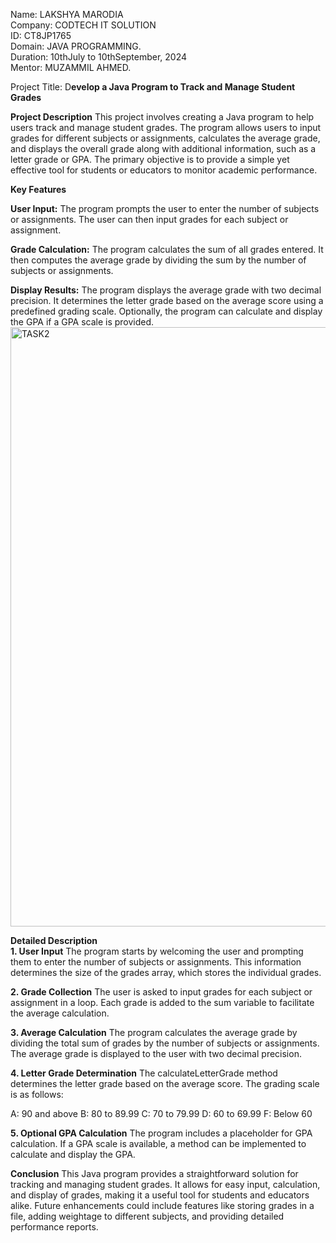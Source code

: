 Name: LAKSHYA MARODIA<br>
Company: CODTECH IT SOLUTION<br>
ID: CT8JP1765<br>
Domain: JAVA PROGRAMMING.<br>
Duration: 10thJuly to 10thSeptember, 2024<br>
Mentor: MUZAMMIL AHMED.<br>

Project Title: D**evelop a Java Program to Track and Manage Student Grades**<br>

**Project Description**
This project involves creating a Java program to help users track and manage student grades. The program allows users to input grades for different subjects or assignments, calculates the average grade, and displays the overall grade along with additional information, such as a letter grade or GPA. The primary objective is to provide a simple yet effective tool for students or educators to monitor academic performance.

**Key Features**

**User Input:**
The program prompts the user to enter the number of subjects or assignments.
The user can then input grades for each subject or assignment.

**Grade Calculation:**
The program calculates the sum of all grades entered.
It then computes the average grade by dividing the sum by the number of subjects or assignments.

**Display Results:**
The program displays the average grade with two decimal precision.
It determines the letter grade based on the average score using a predefined grading scale.
Optionally, the program can calculate and display the GPA if a GPA scale is provided.
<img width="959" alt="TASK2" src="https://github.com/user-attachments/assets/b61c34f9-7ffa-4a8f-913a-d1b867d60ac0"><br>

**Detailed Description**<br>
**1. User Input**
The program starts by welcoming the user and prompting them to enter the number of subjects or assignments. This information determines the size of the grades array, which stores the individual grades.

**2. Grade Collection**
The user is asked to input grades for each subject or assignment in a loop. Each grade is added to the sum variable to facilitate the average calculation.

**3. Average Calculation**
The program calculates the average grade by dividing the total sum of grades by the number of subjects or assignments. The average grade is displayed to the user with two decimal precision.

**4. Letter Grade Determination**
The calculateLetterGrade method determines the letter grade based on the average score. The grading scale is as follows:

A: 90 and above
B: 80 to 89.99
C: 70 to 79.99
D: 60 to 69.99
F: Below 60

**5. Optional GPA Calculation**
The program includes a placeholder for GPA calculation. If a GPA scale is available, a method can be implemented to calculate and display the GPA.

**Conclusion**
This Java program provides a straightforward solution for tracking and managing student grades. It allows for easy input, calculation, and display of grades, making it a useful tool for students and educators alike. Future enhancements could include features like storing grades in a file, adding weightage to different subjects, and providing detailed performance reports.








